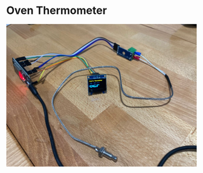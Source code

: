 Oven Thermometer
================

![oven thermometer](https://raw.githubusercontent.com/pawl/oven_thermometer/master/picture.jpg)
